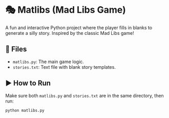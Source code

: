# 🎭 Matlibs (Mad Libs Game)

A fun and interactive Python project where the player fills in blanks to generate a silly story. Inspired by the classic Mad Libs game!

## 🧾 Files
- `matlibs.py`: The main game logic.
- `stories.txt`: Text file with blank story templates.

## ▶️ How to Run
Make sure both `matlibs.py` and `stories.txt` are in the same directory, then run:

```bash
python matlibs.py
